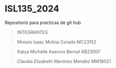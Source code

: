 # ISL135_2024
Repositorio para practicas de git hub


> INTEGRANTES

> Moises Isaac Molina Corado MC23152

> Katya Michelle Asencio Bernal AB23007

> Claudia Elizabeth Martínez Mendéz MM18021
